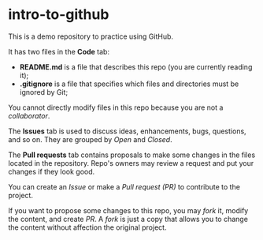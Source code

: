 # intro-to-github
This is a demo repository to practice using GitHub.

It has two files in the **Code** tab:
- **README.md** is a file that describes this repo (you are currently reading it);
- **.gitignore** is a file that specifies which files and directories must be ignored by Git;

You cannot directly modify files in this repo because you are not a *collaborator*.

The **Issues** tab is used to discuss ideas, enhancements, bugs, questions, and so on. They are grouped by *Open* and *Closed*.

The **Pull requests** tab contains proposals to make some changes in the files located in the repository. Repo's owners may review a request and put your changes if they look good.

You can create an *Issue* or make a *Pull request (PR)* to contribute to the project.

If you want to propose some changes to this repo, you may *fork* it, modify the content, and create *PR*. A *fork* is just a copy that allows you to change the content without affection the original project.
